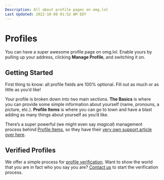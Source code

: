 ```yaml
---
Description: All about profile pages on omg.lol  
Last Updated: 2022-10-08 01:52 AM EDT
---
```


# Profiles

You can have a super awesome profile page on omg.lol. Enable yours by pulling up your address, clicking **Manage Profile**, and switching it on.

## Getting Started

First thing to know: all profile fields are 100% optional. Fill out as much or as little as you’d like!

Your profile is broken down into two main sections. **The Basics** is where you can provide some simple information about yourself (name, pronouns, a picture, etc.). **Profile Items** is where you can go to town and have a blast adding as many things about yourself as you’d like.

There’s a super powerful (we might even say _magical_) management process behind [Profile Items](/info/profile-items), so they have their [very own support article over here](/info/profile-items).

## Verified Profiles

We offer a simple process for [profile verification](/info/profile-verification). Want to show the world that you are in fact who you say you are? [Contact us](/info/contact) to start the verification process.
